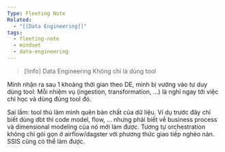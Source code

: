 ```yaml
---
Type: Fleeting Note
Related:
  - "[[Data Engineering]]"
tags:
  - fleeting-note
  - mindset
  - data-engineering
---
```


> [!info] Data Engineering
> Không chỉ là dùng tool

Mình nhận ra sau 1 khoảng thời gian theo DE, mình bị vướng vào tư duy dùng tool: Mỗi nhiệm vụ (ingestion, transformation, ...) là nghĩ ngay tới việc chỉ học và dùng đúng tool đó.

Sai lầm: tool thủ làm mình quên bản chất của dữ liệu. Ví dụ trước đây chỉ biết dùng dbt thì code model, flow, ... nhưng phải biết về business process và dimensional modeling của nó mới làm được. Tương tự orchestration không chỉ gói gọn ở airflow/dagster với phương thức giao tiếp nghèo nàn. SSIS cũng có thể làm được.